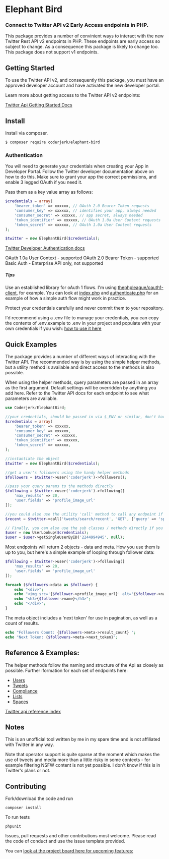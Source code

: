 # Elephant Bird

### Connect to Twitter API v2 Early Access endpoints in PHP.
This package provides a number of convinient ways to interact with the new Twitter Rest API v2 endpoints in PHP. These endpoints are early access so subject to change. As a consequence this package is likely to change too. This package does not support v1 endpoints.

## Getting Started

To use the Twitter API v2, and consequently this package, you must have an approved developer account and have activated the new developer portal.

Learn more about getting access to the Twitter API v2 endpoints:

[Twitter Api Getting Started Docs](https://developer.twitter.com/en/docs/twitter-api/getting-started/guide)


## Install

Install via composer.

```bash
$ composer require coderjerk/elephant-bird
```

### Authentication

You will need to generate your credentials when creating your App in Developer Portal. Follow the Twitter developer documentation above on how to do this. Make sure to grant your app the correct permissions, and enable 3 legged OAuth if you need it.

Pass them as a key value array as follows:

```php
$credentials = array(
    'bearer_token' => xxxxxx, // OAuth 2.0 Bearer Token requests
    'consumer_key' => xxxxxx, // identifies your app, always needed
    'consumer_secret' => xxxxxx, // app secret, always needed
    'token_identifier' => xxxxxx, // OAuth 1.0a User Context requests
    'token_secret' => xxxxxx, // OAuth 1.0a User Context requests
);

$twitter = new ElephantBird($credentials);
```

[Twitter Developer Authentication docs](https://developer.twitter.com/en/docs/authentication/overview)

OAuth 1.0a User Context - supported
OAuth 2.0 Bearer Token - supported
Basic Auth - Enterprise API only, not supported

##### Tips
Use an established library for oAuth 1 flows. I'm using [thephpleague/oauth1-client](https://github.com/thephpleague/oauth1-client), for example. You can look at [index.php](/index.php) and [authenticate.php](/authenticate.php) for an example of how a simple auth flow might work in practice.

Protect your credentials carefully and never commit them to your repository.

I'd recommend using a .env file to manage your credentials, you can copy the contents of .env.example to .env in your project and populate with your own credentials if you wish:  [how to use it here](https://github.com/vlucas/phpdotenv)

## Quick Examples

The package provides a number of different ways of interacting with the Twitter API. The recommended way is by using the simple helper methods, but a utility method is available and direct access to the methods is also possible.

 When using the helper methods, query parameters are passed in an array as the first argument. Default settings will be overridden by anything you add here. Refer to the Twitter API docs for each endpoint to see what parameters are available.

```php
use Coderjerk/ElephantBird;

//your credentials, should be passed in via $_ENV or similar, don't hardcode.
$credentials = array(
    'bearer_token' => xxxxxx,
    'consumer_key' => xxxxxx,
    'consumer_secret' => xxxxxx,
    'token_identifier' => xxxxxx,
    'token_secret' => xxxxxx,
);

//instantiate the object
$twitter = new ElephantBird($credentials);

//get a user's followers using the handy helper methods
$followers = $twitter->user('coderjerk')->followers();

//pass your query params to the methods directly
$following = $twitter->user('coderjerk')->following([
    'max_results' => 20,
    'user.fields' => 'profile_image_url'
]);

//you could also use the utility 'call' method to call any endpoint if you'd prefer
$recent = $twitter->call('tweets/search/recent', 'GET', ['query' => 'sport']);

// Finally, you can also use the sub classes / methods directly if you like:
$user = new UserLookup($credentials);
$user = $user->getSingleUserByID('2244994945', null);

```
Most endpoints will return 2 objects - data and meta. How you use them is up to you, but here's a simple example of looping through follower data:

```php
$following = $twitter->user('coderjerk')->following([
    'max_results' => 20,
    'user.fields' => 'profile_image_url'
]);

foreach ($followers->data as $follower) {
    echo "<div>";
    echo "<img src='{$follower->profile_image_url}' alt='{$follower->name}'/>";
    echo "<h3>{$follower->name}</h3>";
    echo "</div>";
}
```
The meta object includes a 'next token' for use in pagination, as well as a count of results.

```php
echo "Followers Count: {$followers->meta->result_count} ";
echo "Next Token: {$followers->meta->next_token}";
```

## Reference &amp; Examples:

The helper methods follow the naming and structure of the Api as closely as possible. Further iformation for each set of endpoints here:

- [Users](/docs/Users.md)
- [Tweets](/docs/Tweets.md)
- [Compliance](/docs/Compliance.md)
- [Lists](/docs/Lists.md)
- [Spaces](/docs/Spaces.md)

[Twitter api reference index](https://developer.twitter.com/en/docs/api-reference-index)


## Notes

This is an unofficial tool written by me in my spare time and is not affiliated with Twitter in any way.

Note that operator support is quite sparse at the moment which makes the use of tweets and media more than a little risky in some contexts - for example filtering NSFW content is not yet possible. I don't know if this is in Twitter's plans or not.

## Contributing

Fork/download the code and run

`composer install`

To run tests

```phpunit```

Issues, pull requests and other contributions most welcome. Please read the code of conduct and use the issue template provided.

You can [look at the project board here for upcoming features:](https://github.com/danieldevine/elephant-bird/projects/1)
